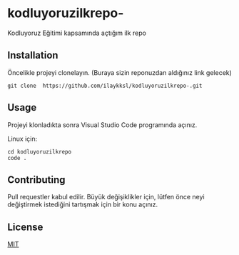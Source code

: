 # kodluyoruzilkrepo-
Kodluyoruz Eğitimi kapsamında açtığım ilk repo
## Installation

 Öncelikle projeyi clonelayın. (Buraya sizin reponuzdan aldığınız link gelecek)

 ```
 git clone  https://github.com/ilaykksl/kodluyoruzilkrepo-.git
```

## Usage

Projeyi klonladıkta sonra Visual Studio Code programında açınız.

Linux için:

```
cd kodluyoruzilkrepo
code .
```
## Contributing


Pull requestler kabul edilir. Büyük değişiklikler için, lütfen önce neyi değiştirmek istediğini tartışmak için bir konu açınız.

## License


[MIT](https://choosealicense.com/licenses/mit/)
